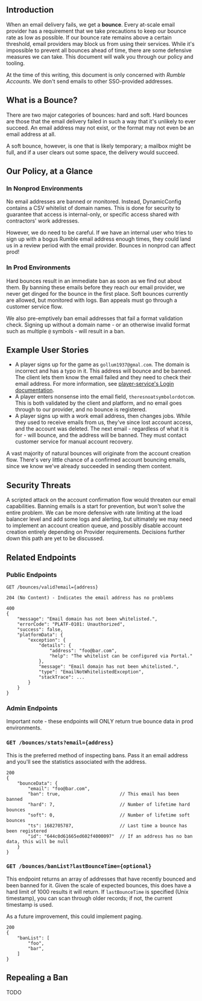 ## Introduction

When an email delivery fails, we get a **bounce**.  Every at-scale email provider has a requirement that we take precautions to keep our bounce rate as low as possible.  If our bounce rate remains above a certain threshold, email providers may block us from using their services.  While it's impossible to prevent all bounces ahead of time, there are some defensive measures we can take.  This document will walk you through our policy and tooling.

At the time of this writing, this document is only concerned with _Rumble Accounts_.  We don't send emails to other SSO-provided addresses.

## What is a Bounce?

There are two major categories of bounces: hard and soft.  Hard bounces are those that the email delivery failed in such a way that it's unlikely to ever succeed.  An email address may not exist, or the format may not even be an email address at all.

A soft bounce, however, is one that is likely temporary; a mailbox might be full, and if a user clears out some space, the delivery would succeed.

## Our Policy, at a Glance

### In Nonprod Environments

No email addresses are banned or monitored.  Instead, DynamicConfig contains a CSV whitelist of domain names.  This is done for security to guarantee that access is internal-only, or specific access shared with contractors' work addresses.

However, we do need to be careful.  If we have an internal user who tries to sign up with a bogus Rumble email address enough times, they could land us in a review period with the email provider.  Bounces in nonprod can affect prod!

### In Prod Environments

Hard bounces result in an immediate ban as soon as we find out about them.  By banning these emails before they reach our email provider, we never get dinged for the bounce in the first place.  Soft bounces currently are allowed, but monitored with logs.  Ban appeals must go through a customer service flow.

We also pre-emptively ban email addresses that fail a format validation check.  Signing up without a domain name - or an otherwise invalid format such as multiple `@` symbols - will result in a ban.

## Example User Stories

* A player signs up for the game as `gollum1937@gmal.com`.  The domain is incorrect and has a typo in it.  This address will bounce and be banned.  The client lets them know the email failed and they need to check their email address.  For more information, see [player-service's Login documentation](https://gitlab.cdrentertainment.com/platform-services/player-service-v2/-/blob/master/LOGIN.md#handling-banned-emails).
* A player enters nonsense into the email field, `theresnoatsymbolordotcom`.  This is both validated by the client and platform, and no email goes through to our provider, and no bounce is registered.
* A player signs up with a work email address, then changes jobs.  While they used to receive emails from us, they've since lost account access, and the account was deleted.  The next email - regardless of what it is for - will bounce, and the address will be banned.  They must contact customer service for manual account recovery.

A vast majority of natural bounces will originate from the account creation flow.  There's very little chance of a confirmed account bouncing emails, since we know we've already succeeded in sending them content.

## Security Threats

A scripted attack on the account confirmation flow would threaten our email capabilities.  Banning emails is a start for prevention, but won't solve the entire problem.  We can be more defensive with rate limiting at the load balancer level and add some logs and alerting, but ultimately we may need to implement an account creation queue, and possibly disable account creation entirely depending on Provider requirements.  Decisions further down this path are yet to be discussed.

## Related Endpoints

### Public Endpoints

```
GET /bounces/valid?email={address}

204 (No Content) - Indicates the email address has no problems

400
{
    "message": "Email domain has not been whitelisted.",
    "errorCode": "PLATF-0101: Unauthorized",
    "success": false,
    "platformData": {
        "exception": {
            "details": {
                "address": "foo@bar.com",
                "help": "The whitelist can be configured via Portal."
            },
            "message": "Email domain has not been whitelisted.",
            "type": "EmailNotWhitelistedException",
            "stackTrace": ...
        }
    }
}
```

### Admin Endpoints

Important note - these endpoints will ONLY return true bounce data in prod environments.

### `GET /bounces/stats?email={address}`

This is the preferred method of inspecting bans.  Pass it an email address and you'll see the statistics associated with the address. 
```
200
{
    "bounceData": {
        "email": "foo@bar.com",
        "ban": true,                      // This email has been banned
        "hard": 7,                        // Number of lifetime hard bounces
        "soft": 0,                        // Number of lifetime soft bounces
        "ts": 1682705787,                 // Last time a bounce has been registered
        "id": "644c0d61665ed602f4000097"  // If an address has no ban data, this will be null
    }
}
```

### `GET /bounces/banList?lastBounceTime={optional}`

This endpoint returns an array of addresses that have recently bounced and been banned for it.  Given the scale of expected bounces, this does have a hard limit of 1000 results it will return.  If `lastBounceTime` is specified (Unix timestamp), you can scan through older records; if not, the current timestamp is used.

As a future improvement, this could implement paging.

```
200
{
    "banList": [
        "foo",
        "bar",
    ]
}
```

## Repealing a Ban

TODO